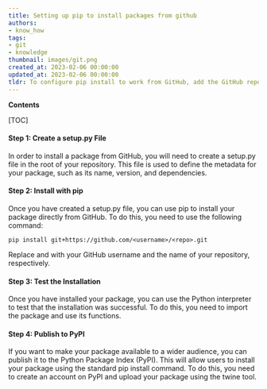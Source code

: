 ```yaml
---
title: Setting up pip to install packages from github
authors:
- know_how
tags:
- git
- knowledge
thumbnail: images/git.png
created_at: 2023-02-06 00:00:00
updated_at: 2023-02-06 00:00:00
tldr: To configure pip install to work from GitHub, add the GitHub repository URL to the pip install command.
---
```


**Contents**

[TOC]

#### Step 1: Create a setup.py File

In order to install a package from GitHub, you will need to create a setup.py file in the root of your repository. This file is used to define the metadata for your package, such as its name, version, and dependencies.

#### Step 2: Install with pip

Once you have created a setup.py file, you can use pip to install your package directly from GitHub. To do this, you need to use the following command:

`pip install git+https://github.com/<username>/<repo>.git`

Replace <username> and <repo> with your GitHub username and the name of your repository, respectively.

#### Step 3: Test the Installation

Once you have installed your package, you can use the Python interpreter to test that the installation was successful. To do this, you need to import the package and use its functions.

#### Step 4: Publish to PyPI

If you want to make your package available to a wider audience, you can publish it to the Python Package Index (PyPI). This will allow users to install your package using the standard pip install command. To do this, you need to create an account on PyPI and upload your package using the twine tool.
